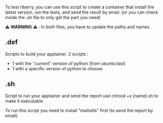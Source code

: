 
To test rlberry, you can use this script to create a container that install the latest version, run the tests, and send the result by email.
(or you can check inside the .sh file to only get the part you need)

:warning: **WARNING** :warning: : In both files, you have to update the paths and names

## .def
Scripts to build your apptainer.
2 scripts :
- 1 with the "current" version of python (from ubuntu:last)
- 1 with a specific version of python to choose

## .sh
Script to run your apptainer and send the report
use chmod +x [name].sh to make it executable

To run this script you need to install "mailutils" first (to send the report by email)
